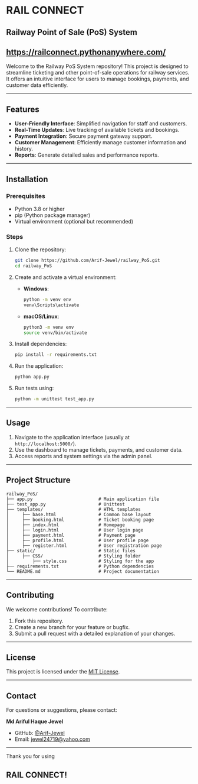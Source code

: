 # RAIL CONNECT
## Railway Point of Sale (PoS) System

## https://railconnect.pythonanywhere.com/

Welcome to the Railway PoS System repository! This project is designed to streamline ticketing and other point-of-sale operations for railway services. It offers an intuitive interface for users to manage bookings, payments, and customer data efficiently.

---

## Features

- **User-Friendly Interface**: Simplified navigation for staff and customers.
- **Real-Time Updates**: Live tracking of available tickets and bookings.
- **Payment Integration**: Secure payment gateway support.
- **Customer Management**: Efficiently manage customer information and history.
- **Reports**: Generate detailed sales and performance reports.

---

## Installation

### Prerequisites

- Python 3.8 or higher
- pip (Python package manager)
- Virtual environment (optional but recommended)

### Steps

1. Clone the repository:

   ```bash
   git clone https://github.com/Arif-Jewel/railway_PoS.git
   cd railway_PoS
   ```

2. Create and activate a virtual environment:

   - **Windows**:
     ```bash
     python -m venv env
     venv\Scripts\activate
     ```
   - **macOS/Linux**:
     ```bash
     python3 -m venv env
     source venv/bin/activate
     ```

3. Install dependencies:

   ```bash
   pip install -r requirements.txt
   ```

4. Run the application:

   ```bash
   python app.py
   ```

4. Run tests using:

   ```bash
   python -m unittest test_app.py
   ```

---

## Usage

1. Navigate to the application interface (usually at `http://localhost:5000/`).
2. Use the dashboard to manage tickets, payments, and customer data.
3. Access reports and system settings via the admin panel.

---

## Project Structure

```plaintext
railway_PoS/
├── app.py                         # Main application file
├── test_app.py                    # Unittest 
├── templates/                     # HTML templates
│     ├── base.html                # Common base layout
│     ├── booking.html             # Ticket booking page
│     ├── index.html               # Homepage
│     ├── login.html               # User login page
│     ├── payment.html             # Payment page
│     ├── profile.html             # User profile page
│     ├── register.html            # User registration page
├── static/                        # Static files
│     ├── CSS/                     # Styling folder
│         ├── style.css            # Styling for the app
├── requirements.txt               # Python dependencies
└── README.md                      # Project documentation

```

---

## Contributing

We welcome contributions! To contribute:

1. Fork this repository.
2. Create a new branch for your feature or bugfix.
3. Submit a pull request with a detailed explanation of your changes.

---

## License

This project is licensed under the [MIT License](LICENSE).

---

## Contact

For questions or suggestions, please contact:

**Md Ariful Haque Jewel**
- GitHub: [@Arif-Jewel](https://github.com/Arif-Jewel)
- Email: jewel24719@yahoo.com 

---

Thank you for using 
## RAIL CONNECT!
